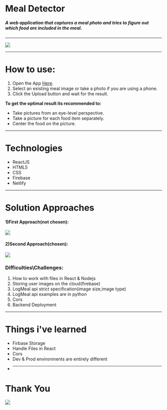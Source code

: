 # Meal Detector

##### _A web application that captures a meal photo and tries to figure out which food are included in the meal._

---

![](https://media0.giphy.com/media/nHC1AlDzZc8ubNZ4Ox/giphy.gif?cid=790b7611bab9445bc06558b10cec24ad9b0502f1180a042c&rid=giphy.gif&ct=g)

---

# How to use:

1. Open the App [Here](http://meal-detect-oz.netlify.app/).
2. Select an existing meal image or take a photo if you are using a phone.
3. Click the Upload button and wait for the result.

**To get the optimal result its recommended to:**

- Take pictures from an eye-level perspective.
- Take a picture for each food item separately.
- Center the food on the picture.

---

# Technologies

- ReactJS
- HTML5
- CSS
- Firebase
- Netlify

---

# Solution Approaches

#### 1)First Approach(not chosen):

![](https://i.ibb.co/Rp1z39X/not-chosen.png)

#### 2)Second Approach(chosen):

![](https://i.ibb.co/km9b2N9/chosen.png)

### Difficulties\Challenges:

1. How to work with files in React & Nodejs
2. Storing user images on the cloud(firebase)
3. LogMeal api strict specification(image size,image type)
4. LogMeal api examples are in python
5. Cors
6. Backend Deployment

---

# Things i've learned

- Firbase Storage
- Handle Files in React
- Cors
- Dev & Prod environments are entirely different
- ***

# Thank You

![](https://media0.giphy.com/media/3o7TKDEhaHWJpBs2Xu/giphy.gif?cid=ecf05e47b8zrl55y1sw7va23goej4e9ytqtbtyo3qfexkv22&rid=giphy.gif&ct=g)
